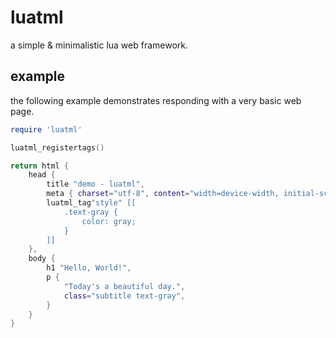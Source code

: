 # luatml

a simple & minimalistic lua web framework.

## example

the following example demonstrates responding with
a very basic web page.

```lua
require 'luatml'

luatml_registertags()

return html {
    head {
        title "demo - luatml",
        meta { charset="utf-8", content="width=device-width, initial-scale=1" },
        luatml_tag"style" [[
            .text-gray {
                color: gray;
            }
        ]]
    },
    body {
        h1 "Hello, World!",
        p {
            "Today's a beautiful day.",
            class="subtitle text-gray",
        }
    }
}
```

